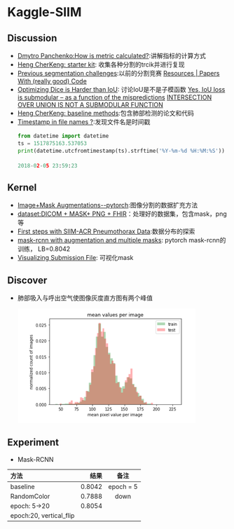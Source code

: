 # Kaggle-SIIM

## Discussion
* [Dmytro Panchenko:How is metric calculated?](https://www.kaggle.com/c/siim-acr-pneumothorax-segmentation/discussion/97225#latest-563443):讲解指标的计算方式
* [Heng CherKeng: starter kit](https://www.kaggle.com/c/siim-acr-pneumothorax-segmentation/discussion/97456#latest-563494): 收集各种分割的trcik并进行复现
* [Previous segmentation challenges](https://www.kaggle.com/c/siim-acr-pneumothorax-segmentation/discussion/96992#latest-563339):以前的分割竞赛 [Resources | Papers With (really good) Code](https://www.kaggle.com/c/siim-acr-pneumothorax-segmentation/discussion/97198#latest-561177)
* [Optimizing Dice is Harder than IoU](https://www.kaggle.com/c/siim-acr-pneumothorax-segmentation/discussion/97474#latest-563400): 讨论IoU是不是子模函数 [Yes, IoU loss is submodular – as a function of the mispredictions](https://arxiv.org/pdf/1809.01845.pdf) [INTERSECTION OVER UNION IS NOT A SUBMODULAR FUNCTION](https://arxiv.org/pdf/1809.00593.pdf)
* [Heng CherKeng: baseline methods](https://www.kaggle.com/c/siim-acr-pneumothorax-segmentation/discussion/97518#latest-562789):包含肺部检测的论文和代码
* [Timestamp in file names ?](https://www.kaggle.com/c/siim-acr-pneumothorax-segmentation/discussion/97119#latest-562337):发现文件名是时间戳
  ```python
  from datetime import datetime
  ts = 1517875163.537053
  print(datetime.utcfromtimestamp(ts).strftime('%Y-%m-%d %H:%M:%S'))

  2018-02-05 23:59:23
  ```
 
## Kernel
* [Image+Mask Augmentations--pytorch](https://www.kaggle.com/abhishek/image-mask-augmentations):图像分割的数据扩充方法
* [dataset:DICOM + MASK+ PNG + FHIR](https://www.kaggle.com/anisayari/siimacrpneumothoraxsegmentationzip-dataset)：处理好的数据集，包含mask，png等
* [First steps with SIIM-ACR Pneumothorax Data](https://www.kaggle.com/steubk/first-steps-with-siim-acr-pneumothorax-data/comments?scriptVersionId=16473604#The-bimodal-mean_pixel_value-distribution):数据分布的探索
* [mask-rcnn with augmentation and multiple masks](https://www.kaggle.com/abhishek/mask-rcnn-with-augmentation-and-multiple-masks/notebook): pytorch mask-rcnn的训练， LB=0.8042
* [Visualizing Submission File](https://www.kaggle.com/abhishek/visualizing-submission-file): 可视化mask

## Discover
* 肺部吸入与呼出空气使图像灰度直方图有两个峰值

  ![像素均值计算](./figs/histogram.png)
  
  
## Experiment
* Mask-RCNN

| 方法 | 结果 | 备注 |
| :------| ------: | :------: |
| baseline | 0.8042 | epoch = 5 |
| RandomColor | 0.7888 | down |
| epoch: 5->20 | 0.8054 |  |
| epoch:20, vertical_flip |  |  |

